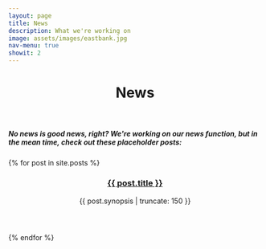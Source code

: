 ```yaml
---
layout: page
title: News
description: What we're working on
image: assets/images/eastbank.jpg
nav-menu: true
showit: 2
---
```



<!-- Main -->
<div id="main" class="alt">

<!-- One -->
<div class="inner">
		<header class="major">
			<h1>News</h1>
		</header>
		<h5 class="center">No news is good news, right? We're working on our news function, but in the mean time, check out these placeholder posts:</h5>
</div>

<!-- Just a list of Posts
<section id="two">
	<div class="inner">
          {% for post in site.posts %}
	  {% if post.title != 404 %}
	  <header class="major">
	    <h2>{{ post.title }}</h2>
	  </header>
      <p>{{ post.synopsis }}</p>    
	  {% if post.date %}<p>{{ post.date }}</p>{% endif %}
	  <a href="{{ post.url }}">Read More</a>
      <hr />
      <br />
	  {% endif %}
      {% endfor %}   
</section>
	</div>
-->
<section class="tiles">
  {% for post in site.posts %}
  <article>
    <span class="image">
      <img src="{{ post.image }}" alt="" />
    </span>
    <header class="major">
      <h3><a href="{{ post.url  | relative_url }}" class="link">{{ post.title }}</a></h3>
      <p>{{ post.synopsis | truncate: 150 }}</p>
    </header>
  </article>
  {% endfor %}
</section>

</div>

